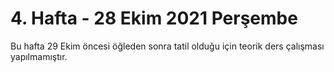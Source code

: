 # 4. Hafta - 28 Ekim 2021 Perşembe

Bu hafta 29 Ekim öncesi öğleden sonra tatil olduğu için teorik ders çalışması yapılmamıştır.